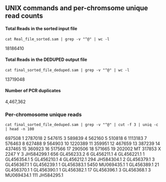 ## UNIX commands and per-chromsome unique read counts

#### Total Reads in the sorted input file 
```
cat Real_file_sorted.sam | grep -v "^@" | wc -l
```

18186410

#### Total Reads in the DEDUPED output file
```
cat final_sorted_file_deduped.sam | grep -v "^@" | wc -l 
```

13719048

#### Number of PCR duplicates

4,467,362

### Per-chromosome unique reads
```
cat final_sorted_file_deduped.sam | grep -v "^@" | cut -f 3 | uniq -c | head -n 100
```

697508 1
2787018 2
 547615 3
 589839 4
 562160 5
 510818 6
1113183 7
 576463 8
 627488 9
 564903 10
1220389 11
 359951 12
 467659 13
 387239 14
 437465 15
 360923 16
 517566 17
 290506 18
 571665 19
 202002 MT
 317853 X
   2247 Y
      3 JH584299.1
    656 GL456233.2
      6 GL456211.1
      4 GL456221.1
      1 GL456354.1
      5 GL456210.1
      4 GL456212.1
    294 JH584304.1
      2 GL456379.1
      3 GL456367.1
      1 GL456239.1
      1 GL456383.1
   5450 MU069435.1
      1 GL456389.1
     21 GL456370.1
      1 GL456390.1
      1 GL456382.1
     17 GL456396.1
      3 GL456368.1
      3 MU069434.1
    111 JH584295.1
